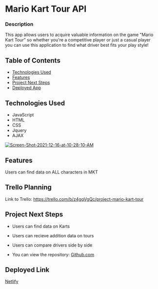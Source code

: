 # Mario Kart Tour API

### Description
This app allows users to acquire valuable information on the game "Mario Kart Tour" so whether you're a competitive player or just a casual player you can use this application to find what driver best fits your play style!

## Table of Contents
* [Technologies Used](#technologiesused)
* [Features](#features)
* [Project Next Steps](#nextsteps)
* [Deployed App](#deployment)

## <a name="technologiesused"></a>Technologies Used
* JavaScript
* HTML
* CSS
* Jquery
* AJAX

<a href='https://postimg.cc/w3x596v0' target='_blank'><img src='https://i.postimg.cc/w3x596v0/Screen-Shot-2021-12-16-at-10-28-10-AM.png' border='0' alt='Screen-Shot-2021-12-16-at-10-28-10-AM'/></a>


## Features
Users can find data on ALL characters in MKT

## Trello Planning
Link to Trello: https://trello.com/b/z4gqVgQc/project-mario-kart-tour

## <a name="nextsteps"></a>Project Next Steps
* Users can find data on Karts
* Users can recieve addition data on tours
* Users can compare drivers side by side


* You can view the repository:
[Github.com](https://github.com/Micahlou/Mario-Kart-API)


## <a name="deployment"></a>Deployed Link
[Netlify](https://determined-cori-156855.netlify.app/)


